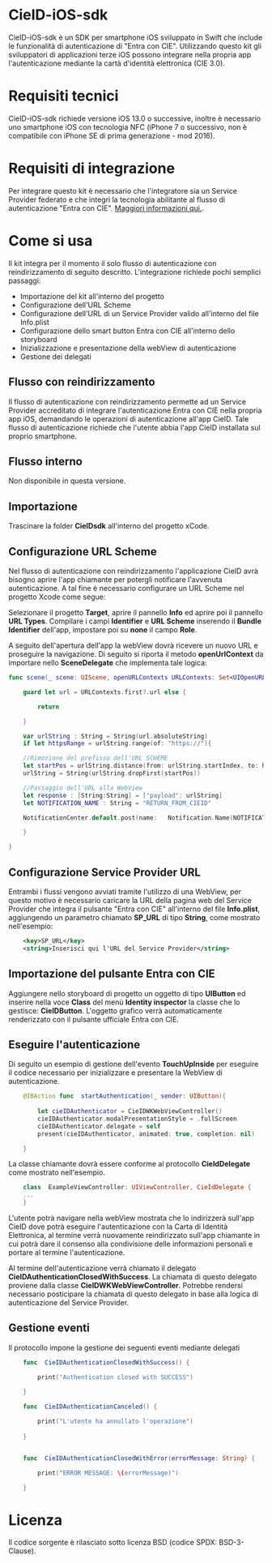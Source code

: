 ﻿ 
# CieID-iOS-sdk

CieID-iOS-sdk è un SDK per smartphone iOS sviluppato in Swift che include le funzionalità di autenticazione di "Entra con CIE". Utilizzando questo kit gli sviluppatori di applicazioni terze iOS possono integrare nella propria app l'autenticazione mediante la cartà d'identità elettronica (CIE 3.0).

# Requisiti tecnici

CieID-iOS-sdk richiede versione iOS 13.0 o successive, inoltre è necessario uno smartphone iOS con tecnologia NFC (iPhone 7 o successivo, non è compatibile con iPhone SE di prima generazione - mod 2016).

# Requisiti di integrazione

Per integrare questo kit è necessario che l'integratore sia un Service Provider federato e che integri la tecnologia abilitante al flusso di autenticazione "Entra con CIE". [Maggiori informazioni qui.](https://www.cartaidentita.interno.gov.it/CIE3.0-ManualeSP.pdf "Manuale SP").

# Come si usa

Il kit integra per il momento il solo flusso di autenticazione con reindirizzamento di seguito descritto. L'integrazione richiede pochi semplici passaggi:

 - Importazione del kit all'interno del progetto
 - Configurazione dell'URL Scheme
 - Configurazione dell'URL di un Service Provider valido all'interno del file Info.plist
 - Configurazione dello smart button Entra con CIE all'interno dello storyboard
 - Inizializzazione e presentazione della webView di autenticazione
 - Gestione dei delegati

## Flusso con reindirizzamento
Il flusso di autenticazione con reindirizzamento permette ad un Service Provider accreditato di integrare l'autenticazione Entra con CIE nella propria app iOS, demandando le operazioni di autenticazione all'app CieID. Tale flusso di autenticazione richiede che l'utente abbia l'app CieID installata sul proprio smartphone.

## Flusso interno
Non disponibile in questa versione.

## Importazione

Trascinare la folder **CieIDsdk** all'interno del progetto xCode.

## Configurazione URL Scheme

Nel flusso di autenticazione con reindirizzamento l'applicazione CieID avrà bisogno aprire l'app chiamante per potergli notificare l'avvenuta autenticazione. A tal fine è necessario configurare un URL Scheme nel progetto Xcode come segue:

Selezionare il progetto **Target**, aprire il pannello **Info** ed aprire poi il pannello **URL Types**. Compilare i campi **Identifier** e **URL Scheme** inserendo il **Bundle Identifier** dell'app, impostare poi su **none** il campo **Role**.

A seguito dell'apertura dell'app la webView dovrà ricevere un nuovo URL e proseguire la navigazione. Di seguito si riporta il metodo **openUrlContext** da importare nello **SceneDelegate** che implementa tale logica:

```swift
func scene(_ scene: UIScene, openURLContexts URLContexts: Set<UIOpenURLContext>) {

	guard let url = URLContexts.first?.url else {

		return

	}

	var urlString : String = String(url.absoluteString)
	if let httpsRange = urlString.range(of: "https://"){

	//Rimozione del prefisso dell'URL SCHEME
	let startPos = urlString.distance(from: urlString.startIndex, to: httpsRange.lowerBound)
	urlString = String(urlString.dropFirst(startPos))

	//Passaggio dell'URL alla WebView
	let response : [String:String] = ["payload": urlString]
	let NOTIFICATION_NAME : String = "RETURN_FROM_CIEID"

	NotificationCenter.default.post(name: 	Notification.Name(NOTIFICATION_NAME), object: nil, userInfo: response)

	}

}
```

## Configurazione Service Provider URL

Entrambi i flussi vengono avviati tramite l'utilizzo di una WebView, per questo motivo è necessario caricare la URL della pagina web del Service Provider che integra il pulsante "Entra con CIE" all'interno del file **Info.plist**, aggiungendo un parametro chiamato **SP_URL** di tipo **String**, come mostrato nell'esempio:

```xml
    <key>SP_URL</key>
    <string>Inserisci qui l'URL del Service Provider</string>
```

## Importazione del pulsante Entra con CIE

Aggiungere  nello storyboard di progetto un oggetto di tipo **UIButton** ed inserire nella voce **Class** del menù **Identity inspector** la classe che lo gestisce: **CieIDButton**. L'oggetto grafico verrà automaticamente renderizzato con il pulsante ufficiale Entra con CIE.

## Eseguire l'autenticazione

Di seguito un esempio di gestione dell'evento **TouchUpInside** per eseguire il codice necessario per inizializzare e presentare la WebView di autenticazione.

```swift
    @IBAction func  startAuthentication(_ sender: UIButton){
    
	    let cieIDAuthenticator = CieIDWKWebViewController()
	    cieIDAuthenticator.modalPresentationStyle = .fullScreen
	    cieIDAuthenticator.delegate = self
	    present(cieIDAuthenticator, animated: true, completion: nil)

	}
```

La classe chiamante dovrà essere conforme al protocollo **CieIdDelegate** come mostrato nell'esempio.

```swift
    class  ExampleViewController: UIViewController, CieIdDelegate {
    ...
    }
```

L'utente potrà navigare nella webView mostrata che lo indirizzerà sull'app CieID dove potrà eseguire l'autenticazione con la Carta di Identità Elettronica, al termine verrà nuovamente reindirizzato sull'app chiamante in cui potrà dare il consenso alla condivisione delle informazioni personali e portare al termine l'autenticazione.

Al termine dell'autenticazione verrà chiamato il delegato **CieIDAuthenticationClosedWithSuccess**. La chiamata di questo delegato proviene dalla classe **CieIDWKWebViewController**. Potrebbe rendersi necessario posticipare la chiamata di questo delegato in base alla logica di autenticazione del Service Provider.

## Gestione eventi

Il protocollo impone la gestione dei seguenti eventi mediante delegati

```swift
	func  CieIDAuthenticationClosedWithSuccess() {

		print("Authentication closed with SUCCESS")

	}
```
```swift
    func  CieIDAuthenticationCanceled() {
    
	    print("L'utente ha annullato l'operazione")
	    
	}
```
```swift

	func  CieIDAuthenticationClosedWithError(errorMessage: String) {

		print("ERROR MESSAGE: \(errorMessage)")

	}
```
 
# Licenza
Il codice sorgente è rilasciato sotto licenza BSD (codice SPDX: BSD-3-Clause).

